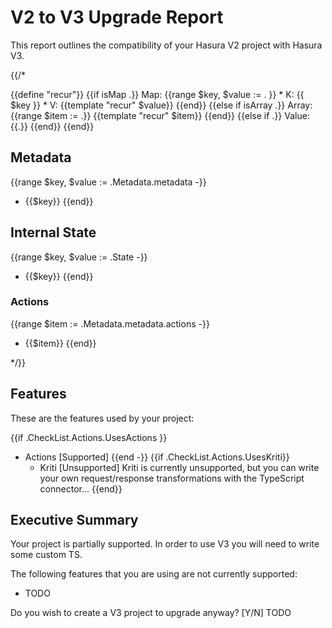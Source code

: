 
# V2 to V3 Upgrade Report

This report outlines the compatibility of your Hasura V2 project with Hasura V3.

{{/*

{{define "recur"}}
  {{if isMap .}}
    Map:
    {{range $key, $value := . }}
      * K: {{ $key }}
      * V: {{template "recur" $value}}
    {{end}}
  {{else if isArray .}}
    Array:
    {{range $item := .}}
      {{template "recur" $item}}
    {{end}}
  {{else if .}}
    Value:
      {{.}}
  {{end}}
{{end}}


## Metadata

{{range $key, $value := .Metadata.metadata -}}
  * {{$key}}
{{end}}


## Internal State

{{range $key, $value := .State -}}
  * {{$key}}
{{end}}

### Actions

{{range $item := .Metadata.metadata.actions -}}
  * {{$item}}
{{end}}

*/}}

## Features

These are the features used by your project:

{{if .CheckList.Actions.UsesActions }}
* Actions [Supported] {{end -}}
{{if .CheckList.Actions.UsesKriti}}
  * Kriti [Unsupported]
    Kriti is currently unsupported, but you can write your own request/response transformations with the TypeScript connector...
{{end}}

## Executive Summary

Your project is partially supported. In order to use V3 you will need to write some custom TS.

The following features that you are using are not currently supported:

* TODO

Do you wish to create a V3 project to upgrade anyway? [Y/N] TODO